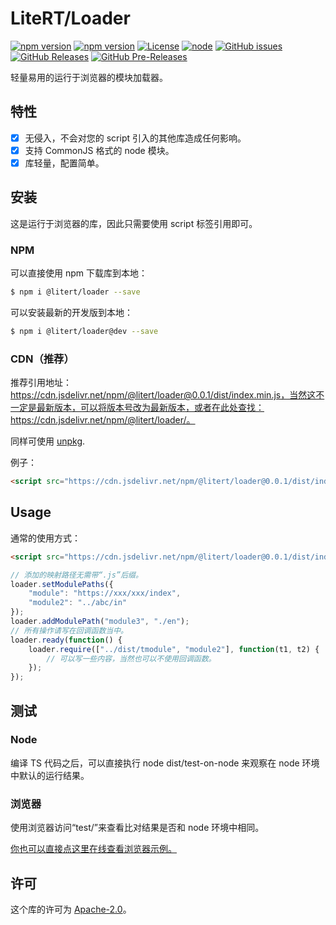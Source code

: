 # LiteRT/Loader

[![npm version](https://img.shields.io/npm/v/@litert/loader.svg?colorB=brightgreen)](https://www.npmjs.com/package/@litert/loader "Stable Version")
[![npm version](https://img.shields.io/npm/v/@litert/loader/dev.svg)](https://www.npmjs.com/package/@litert/loader "Development Version")
[![License](https://img.shields.io/github/license/litert/loader.js.svg)](https://github.com/litert/loader.js/blob/master/LICENSE)
[![node](https://img.shields.io/node/v/@litert/loader.svg?colorB=brightgreen)](https://nodejs.org/dist/latest-v12.x/)
[![GitHub issues](https://img.shields.io/github/issues/litert/loader.js.svg)](https://github.com/litert/loader.js/issues)
[![GitHub Releases](https://img.shields.io/github/release/litert/loader.js.svg)](https://github.com/litert/loader.js/releases "Stable Release")
[![GitHub Pre-Releases](https://img.shields.io/github/release/litert/loader.js/all.svg)](https://github.com/litert/loader.js/releases "Pre-Release")

轻量易用的运行于浏览器的模块加载器。

## 特性

- [x] 无侵入，不会对您的 script 引入的其他库造成任何影响。  
- [x] 支持 CommonJS 格式的 node 模块。  
- [x] 库轻量，配置简单。

## 安装

这是运行于浏览器的库，因此只需要使用 script 标签引用即可。

### NPM

可以直接使用 npm 下载库到本地：

```sh
$ npm i @litert/loader --save
```

可以安装最新的开发版到本地：

```sh
$ npm i @litert/loader@dev --save
```

### CDN（推荐）

推荐引用地址：https://cdn.jsdelivr.net/npm/@litert/loader@0.0.1/dist/index.min.js，当然这不一定是最新版本，可以将版本号改为最新版本，或者在此处查找：https://cdn.jsdelivr.net/npm/@litert/loader/。

同样可使用 [unpkg](https://unpkg.com/@litert/loader@0.0.1/dist/index.js).

例子：

```html
<script src="https://cdn.jsdelivr.net/npm/@litert/loader@0.0.1/dist/index.min.js"></script>
```

## Usage

通常的使用方式：

```html
<script src="https://cdn.jsdelivr.net/npm/@litert/loader@0.0.1/dist/index.min.js"></script>
```

```javascript
// 添加的映射路径无需带“.js”后缀。
loader.setModulePaths({
    "module": "https://xxx/xxx/index",
    "module2": "../abc/in"
});
loader.addModulePath("module3", "./en");
// 所有操作请写在回调函数当中。
loader.ready(function() {
    loader.require(["../dist/tmodule", "module2"], function(t1, t2) {
        // 可以写一些内容，当然也可以不使用回调函数。
    });
});
```

## 测试

### Node

编译 TS 代码之后，可以直接执行 node dist/test-on-node 来观察在 node 环境中默认的运行结果。

### 浏览器

使用浏览器访问“test/”来查看比对结果是否和 node 环境中相同。

[你也可以直接点这里在线查看浏览器示例。](https://litert.github.io/loader.js/test/)

## 许可

这个库的许可为 [Apache-2.0](./LICENSE)。